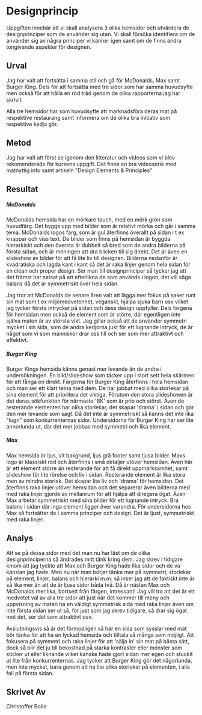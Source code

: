 Designprincip
=======================

Uppgiften innebär att vi skall analysera 3 olika hemsidor och utvärdera de designprinciper som de använder sig utan.
Vi skall försöka identifiera om de använder sig av några principer vi känner igen samt om de finns andra tongivande aspekter för designen.

Urval
-----------------------

Jag har valt att fortsätta i samma stil och gå för McDonalds, Max samt Burger King. Dels för att fortsätta med tre sidor som har samma huvudsyfte men också för att hålla en röd tråd genom de olika rapporterna jag har skrivit.

Alla tre hemsidor har som huvudsyfte att marknadsföra deras mat på respektive restaurang samt informera om de olika bra initiativ som respektive kedja gör.


Metod
-----------------------


Jag har valt att först se igenom den litteratur och videos som vi blev rekomenderade för kursens uppgift. Det finns en bra videoserie med matnyttig info samt artikeln "Design Elements & Principles"

Resultat
-----------------------
##### McDonalds

McDonalds hemsida har en mörkare touch, med en mörk grön som huvudfärg. Det byggs upp med bilder som är relativt mörka och går i samma tema.
McDonalds logos färg, som är gul återfinns överallt på sidan i t ex knappar och viss text.
De bilder som finns på hemsidan är byggda hierarkiskt och den översta är dubbelt så bred som de andra bilderna på första sidan, och är meningen att dra blicken till sig direkt.
Det är även en slideshow av bilder för att få lite liv till designen.
Bilderna nedanför är kvadratiska och lagda kant i kant så det är raka linjer genom hela sidan för en clean och proper design.
Ser man till designprinciper så tycker jag att det främst har satsat på att efterlikna de som används i logon, det vill säga balans då det är symmetriskt över hela sidan.

Jag tror att McDonalds de senare åren valt att lägga mer fokus på saker runt sin mat som t ex miljömedvetenhet, veganskt, hjälpa sjuka barn osv vilket jag tycker första intrycket på sidan och dess design uppfyller. Dels färgena för hemsidan men också de element som är större, där egentligen inte själva maten är av största vikt.
Jag gillar också att de använder symmetri mycket i sin sida, som de andra kedjorna just för ett lugnande intryck, de är något som vi som människor drar oss till och ser som mer attraktivt och effektivt.

##### Burger King

Burger Kings hemsida känns genast mer levande än de andra i undersökningen. En bild/slideshow som täcker upp i stort sett hela skärmen för att fånga en direkt. Färgerna för Burger King återfinns i hela hemsidan och man ser ett klart tema med dem. De har jobbat med olika storlekar på sina element för att prioritera det viktiga. Förutom den stora slideshowen är det deras sökfunktion för närmaste 'BK' som är prio och störst. Även de resterande elementen har olika storlekar, det skapar 'drama' i sidan och gör den mer levande som sagt. Då det inte är symmetriskt så känns det inte lika "lugn" som konkurrenternas sidor.
Undersidorna för Burger King har ser lite annorlunda ut, där det mer jobbas med symmetri och lika element.


##### Max

Max hemsida är ljus, vit bakgrund, ljus grå footer samt ljusa bilder. Maxs logo är klassiskt röd och återfinns i små detaljer utöver hemsidan.
Även här är ett element större än resterande för att få direkt uppmärksamhet, samt slideshow för lite rörelse och liv i sidan. Resterande element är lika stora men av mindre storlek. Det skapar lite liv och 'drama' för hemsidan. Det återfinns raka linjer utöver hemsidan och det separerar även bilderna med med raka linjer gjorde av mellanrum för att hjälpa att diregera ögat.
Även Max arbetar symmetriskt med sina bilder för ett lugnande intryck. Bra balans i sidan där inga element ligger över varandra.
För undersidorna hos Max så fortsätter de i samma principer och design. Det är ljust, symmetriskt med raka linjer.

Analys
-----------------------

Att se på dessa sidor med det man nu har läst om de olika designprinciperna så ändrades mitt tänk kring dem. Jag skrev i tidigare kmom att jag tyckte att Max och Burger King hade lika sidor och de va känslan jag hade. Men nu när man börjar tänka mer på symmetri, storlekar på element, linjer, balans och hierarki m.m. så inser jag att de faktiskt inte är så lika mer än att de är ljusa sidor båda två. Då är nästan Max och McDonalds mer lika, bortsett från färgen, intressant!
Jag vill tro att det är ett medvetet val av alla tre sidor att just när det kommer till meny och uppvisning av maten ha en väldigt symmetrisk sida med raka linjer även om inte första sidan ser ut så, för just som jag skrev tidigare, så drar sig ögat mot det, ser det som attraktivt osv.

Avslutningsvis så är det förmodligen så här en sida som sysslar med mat bör tänka för att ha en lyckad hemsida och tilltala så många som möjligt. Att fokusera på symmetri och raka linjer för att 'sälja in' sin mat på bästa sätt, dock så blir det ju till bekostnad på starka kontraster eller mönster som sticker ut eller liknande vilket kanske hade gjort sidan mer egen och stuckit ut lite från konkurrenternas. Jag tycker att Burger King gör det någorlunda, men inte mycket, bara genom att ha lite olika storlekar på elementen, i alla fall på första sidan.



Skrivet Av
-----------------------
Christoffer Bolin
